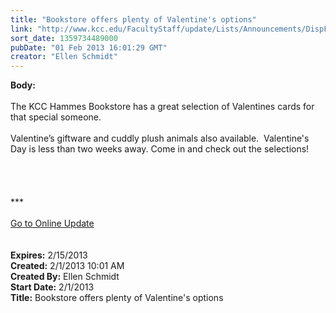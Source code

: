 ```yaml
---
title: "Bookstore offers plenty of Valentine's options"
link: "http://www.kcc.edu/FacultyStaff/update/Lists/Announcements/DispForm.aspx?ID=979"
sort_date: 1359734489000
pubDate: "01 Feb 2013 16:01:29 GMT"
creator: "Ellen Schmidt"
---
```


<div><b>Body:</b> <div class="ExternalClass004AFCF0196A4D17ABC6D323490F4ACD"><div> </div>
<div>The KCC Hammes Bookstore has a great selection of Valentines cards for that special someone.  </div>
<div> </div>
<div>Valentine’s giftware and cuddly plush animals also available.  Valentine's Day is less than two weeks away. Come in and check out the selections!<br /></div>
<div> </div>
<div>
<div>
<div> </div>
<div> </div>
<div>
<div> </div>
<div>
<div>***</div>
<div> </div>
<div><a href="/FacultyStaff/update/Pages/dailyupdate.aspx">Go to Online Update</a></div>
<div> </div></div><br /></div></div></div></div></div>
<div><b>Expires:</b> 2/15/2013</div>
<div><b>Created:</b> 2/1/2013 10:01 AM</div>
<div><b>Created By:</b> Ellen Schmidt</div>
<div><b>Start Date:</b> 2/1/2013</div>
<div><b>Title:</b> Bookstore offers plenty of Valentine&#39;s options</div>
